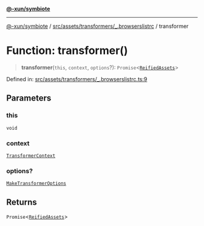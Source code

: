 [**@-xun/symbiote**](../../../../../README.md)

***

[@-xun/symbiote](../../../../../README.md) / [src/assets/transformers/\_.browserslistrc](../README.md) / transformer

# Function: transformer()

> **transformer**(`this`, `context`, `options`?): `Promise`\<[`ReifiedAssets`](../../../type-aliases/ReifiedAssets.md)\>

Defined in: [src/assets/transformers/\_.browserslistrc.ts:9](https://github.com/Xunnamius/symbiote/blob/da0014a3d8fa3571177d2af968ce57f9fecbb1ee/src/assets/transformers/_.browserslistrc.ts#L9)

## Parameters

### this

`void`

### context

[`TransformerContext`](../../../type-aliases/TransformerContext.md)

### options?

[`MakeTransformerOptions`](../../../type-aliases/MakeTransformerOptions.md)

## Returns

`Promise`\<[`ReifiedAssets`](../../../type-aliases/ReifiedAssets.md)\>
